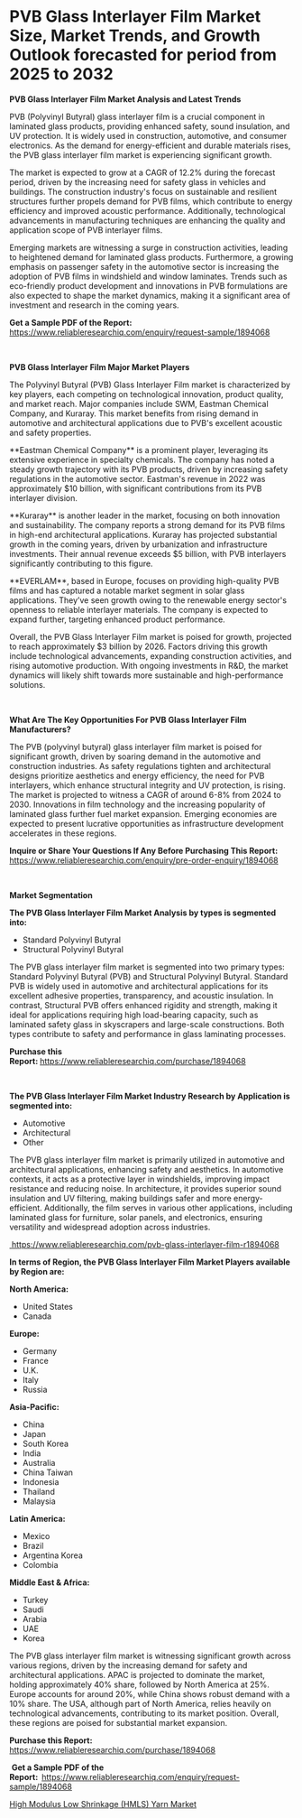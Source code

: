 <p><h1>PVB Glass Interlayer Film Market Size, Market Trends, and Growth Outlook forecasted for period from 2025 to 2032</h1></p><p><strong>PVB Glass Interlayer Film Market Analysis and Latest Trends</strong></p>
<p><p>PVB (Polyvinyl Butyral) glass interlayer film is a crucial component in laminated glass products, providing enhanced safety, sound insulation, and UV protection. It is widely used in construction, automotive, and consumer electronics. As the demand for energy-efficient and durable materials rises, the PVB glass interlayer film market is experiencing significant growth.</p><p>The market is expected to grow at a CAGR of 12.2% during the forecast period, driven by the increasing need for safety glass in vehicles and buildings. The construction industry's focus on sustainable and resilient structures further propels demand for PVB films, which contribute to energy efficiency and improved acoustic performance. Additionally, technological advancements in manufacturing techniques are enhancing the quality and application scope of PVB interlayer films.</p><p>Emerging markets are witnessing a surge in construction activities, leading to heightened demand for laminated glass products. Furthermore, a growing emphasis on passenger safety in the automotive sector is increasing the adoption of PVB films in windshield and window laminates. Trends such as eco-friendly product development and innovations in PVB formulations are also expected to shape the market dynamics, making it a significant area of investment and research in the coming years.</p></p>
<p><strong>Get a Sample PDF of the Report:&nbsp;</strong> <a href="https://www.reliableresearchiq.com/enquiry/request-sample/1894068?utm_campaign=2732&utm_medium=2&utm_source=Github&utm_content=ia&utm_term=03042025&utm_id=pvb-glass-interlayer-film">https://www.reliableresearchiq.com/enquiry/request-sample/1894068</a></p>
<p>&nbsp;</p>
<p><strong>PVB Glass Interlayer Film Major Market Players</strong></p>
<p><p>The Polyvinyl Butyral (PVB) Glass Interlayer Film market is characterized by key players, each competing on technological innovation, product quality, and market reach. Major companies include SWM, Eastman Chemical Company, and Kuraray. This market benefits from rising demand in automotive and architectural applications due to PVB's excellent acoustic and safety properties.</p><p>**Eastman Chemical Company** is a prominent player, leveraging its extensive experience in specialty chemicals. The company has noted a steady growth trajectory with its PVB products, driven by increasing safety regulations in the automotive sector. Eastman's revenue in 2022 was approximately $10 billion, with significant contributions from its PVB interlayer division.</p><p>**Kuraray** is another leader in the market, focusing on both innovation and sustainability. The company reports a strong demand for its PVB films in high-end architectural applications. Kuraray has projected substantial growth in the coming years, driven by urbanization and infrastructure investments. Their annual revenue exceeds $5 billion, with PVB interlayers significantly contributing to this figure.</p><p>**EVERLAM**, based in Europe, focuses on providing high-quality PVB films and has captured a notable market segment in solar glass applications. They’ve seen growth owing to the renewable energy sector's openness to reliable interlayer materials. The company is expected to expand further, targeting enhanced product performance.</p><p>Overall, the PVB Glass Interlayer Film market is poised for growth, projected to reach approximately $3 billion by 2026. Factors driving this growth include technological advancements, expanding construction activities, and rising automotive production. With ongoing investments in R&D, the market dynamics will likely shift towards more sustainable and high-performance solutions.</p></p>
<p>&nbsp;</p>
<p><strong>What Are The Key Opportunities For PVB Glass Interlayer Film Manufacturers?</strong></p>
<p><p>The PVB (polyvinyl butyral) glass interlayer film market is poised for significant growth, driven by soaring demand in the automotive and construction industries. As safety regulations tighten and architectural designs prioritize aesthetics and energy efficiency, the need for PVB interlayers, which enhance structural integrity and UV protection, is rising. The market is projected to witness a CAGR of around 6-8% from 2024 to 2030. Innovations in film technology and the increasing popularity of laminated glass further fuel market expansion. Emerging economies are expected to present lucrative opportunities as infrastructure development accelerates in these regions.</p></p>
<p><strong>Inquire or Share Your Questions If Any Before Purchasing This Report:</strong> <a href="https://www.reliableresearchiq.com/enquiry/pre-order-enquiry/1894068?utm_campaign=2732&utm_medium=2&utm_source=Github&utm_content=ia&utm_term=03042025&utm_id=pvb-glass-interlayer-film">https://www.reliableresearchiq.com/enquiry/pre-order-enquiry/1894068</a></p>
<p>&nbsp;</p>
<p><strong>Market Segmentation</strong></p>
<p><strong>The PVB Glass Interlayer Film Market Analysis by types is segmented into:</strong></p>
<p><ul><li>Standard Polyvinyl Butyral</li><li>Structural Polyvinyl Butyral</li></ul></p>
<p><p>The PVB glass interlayer film market is segmented into two primary types: Standard Polyvinyl Butyral (PVB) and Structural Polyvinyl Butyral. Standard PVB is widely used in automotive and architectural applications for its excellent adhesive properties, transparency, and acoustic insulation. In contrast, Structural PVB offers enhanced rigidity and strength, making it ideal for applications requiring high load-bearing capacity, such as laminated safety glass in skyscrapers and large-scale constructions. Both types contribute to safety and performance in glass laminating processes.</p></p>
<p><strong>Purchase this Report:&nbsp;</strong><a href="https://www.reliableresearchiq.com/purchase/1894068?utm_campaign=2732&utm_medium=2&utm_source=Github&utm_content=ia&utm_term=03042025&utm_id=pvb-glass-interlayer-film">https://www.reliableresearchiq.com/purchase/1894068</a></p>
<p>&nbsp;</p>
<p><strong>The PVB Glass Interlayer Film Market Industry Research by Application is segmented into:</strong></p>
<p><ul><li>Automotive</li><li>Architectural</li><li>Other</li></ul></p>
<p><p>The PVB glass interlayer film market is primarily utilized in automotive and architectural applications, enhancing safety and aesthetics. In automotive contexts, it acts as a protective layer in windshields, improving impact resistance and reducing noise. In architecture, it provides superior sound insulation and UV filtering, making buildings safer and more energy-efficient. Additionally, the film serves in various other applications, including laminated glass for furniture, solar panels, and electronics, ensuring versatility and widespread adoption across industries.</p></p>
<p><a href="https://www.reliableresearchiq.com/pvb-glass-interlayer-film-r1894068?utm_campaign=2732&utm_medium=2&utm_source=Github&utm_content=ia&utm_term=03042025&utm_id=pvb-glass-interlayer-film">&nbsp;https://www.reliableresearchiq.com/pvb-glass-interlayer-film-r1894068</a></p>
<p><strong>In terms of Region, the PVB Glass Interlayer Film Market Players available by Region are:</strong></p>
<p>
    <p> <strong> North America: </strong>
        <ul>
            <li>United States</li>
            <li>Canada</li>
        </ul>
        </p> 
    <p> <strong> Europe: </strong>
        <ul>
            <li>Germany</li>
            <li>France</li>
            <li>U.K.</li>
            <li>Italy</li>
            <li>Russia</li>
        </ul>
        </p> 
    <p> <strong> Asia-Pacific: </strong>
        <ul>
            <li>China</li>
            <li>Japan</li>
            <li>South Korea</li>
            <li>India</li>
            <li>Australia</li>
            <li>China Taiwan</li>
            <li>Indonesia</li>
            <li>Thailand</li>
            <li>Malaysia</li>
        </ul>
        </p> 
    <p> <strong> Latin America: </strong>
        <ul>
            <li>Mexico</li>
            <li>Brazil</li>
            <li>Argentina Korea</li>
            <li>Colombia</li>
        </ul>
        </p> 
    <p> <strong> Middle East & Africa: </strong>
        <ul>
            <li>Turkey</li>
            <li>Saudi</li>
            <li>Arabia</li>
            <li>UAE</li>
            <li>Korea</li>
        </ul>
    </p>
    </p>
<p><p>The PVB glass interlayer film market is witnessing significant growth across various regions, driven by the increasing demand for safety and architectural applications. APAC is projected to dominate the market, holding approximately 40% share, followed by North America at 25%. Europe accounts for around 20%, while China shows robust demand with a 10% share. The USA, although part of North America, relies heavily on technological advancements, contributing to its market position. Overall, these regions are poised for substantial market expansion.</p></p>
<p><strong>Purchase this Report: </strong><a href="https://www.reliableresearchiq.com/purchase/1894068?utm_campaign=2732&utm_medium=2&utm_source=Github&utm_content=ia&utm_term=03042025&utm_id=pvb-glass-interlayer-film">https://www.reliableresearchiq.com/purchase/1894068</a></p>
<p>&nbsp;<strong>Get a Sample PDF of the Report:&nbsp;&nbsp;</strong><a href="https://www.reliableresearchiq.com/enquiry/request-sample/1894068?utm_campaign=2732&utm_medium=2&utm_source=Github&utm_content=ia&utm_term=03042025&utm_id=pvb-glass-interlayer-film">https://www.reliableresearchiq.com/enquiry/request-sample/1894068</a></p>
<p><strong></strong></p>
<p><p><a href="https://github.com/akrachveslov/Market-Research-Report-List-1/blob/main/high-modulus-low-shrinkage-hmls-yarn-market.md?utm_campaign=2732&utm_medium=2&utm_source=Github&utm_content=ia&utm_term=03042025&utm_id=pvb-glass-interlayer-film">High Modulus Low Shrinkage (HMLS) Yarn Market</a></p></p>
